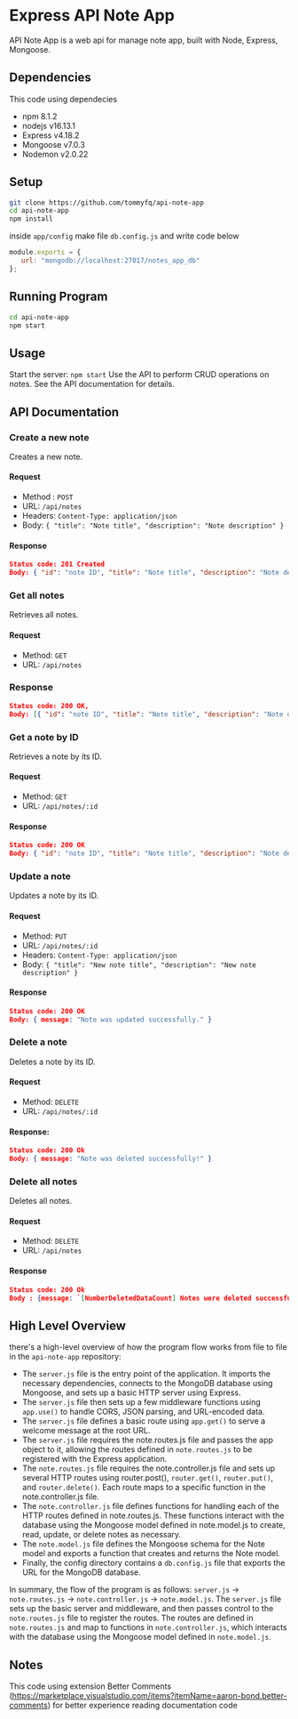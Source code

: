 # Express API Note App

API Note App is a web api for manage note app, built with Node, Express, Mongoose.

## Dependencies

This code using dependecies

- npm 8.1.2
- nodejs v16.13.1
- Express v4.18.2
- Mongoose v7.0.3
- Nodemon v2.0.22

## Setup

```bash
git clone https://github.com/tommyfq/api-note-app
cd api-note-app
npm install
```

inside `app/config` make file `db.config.js` and write code below

```javascript
module.exports = {
   url: "mongodb://localhost:27017/notes_app_db"
};
```

## Running Program

```bash
cd api-note-app
npm start
```

## Usage
Start the server: `npm start`
Use the API to perform CRUD operations on notes. See the API documentation for details.

## API Documentation
### Create a new note
Creates a new note.

#### Request

- Method : `POST`
- URL: `/api/notes`
- Headers: `Content-Type: application/json`
- Body: `{ "title": "Note title", "description": "Note description" }`

#### Response
```JSON 
Status code: 201 Created
Body: { "id": "note ID", "title": "Note title", "description": "Note description", "createdAt": "Timestamp", "updatedAt": "Timestamp" }
```

### Get all notes
Retrieves all notes.

#### Request

- Method: `GET`
- URL: `/api/notes`

### Response
```JSON 
Status code: 200 OK, 
Body: [{ "id": "note ID", "title": "Note title", "description": "Note description", "createdAt": "Timestamp", "updatedAt": "Timestamp" }]
```

### Get a note by ID
Retrieves a note by its ID.

#### Request

- Method: `GET`
- URL: `/api/notes/:id`

#### Response
```JSON 
Status code: 200 OK
Body: { "id": "note ID", "title": "Note title", "description": "Note description", "createdAt": "Timestamp", "updatedAt": "Timestamp" }
```

### Update a note
Updates a note by its ID.

#### Request
- Method: `PUT`
- URL: `/api/notes/:id`
- Headers: `Content-Type: application/json`
- Body: `{ "title": "New note title", "description": "New note description" }`

#### Response
```JSON 
Status code: 200 OK
Body: { message: "Note was updated successfully." }
```

### Delete a note
Deletes a note by its ID.

#### Request

- Method: `DELETE`
- URL: `/api/notes/:id`

#### Response: 
```JSON 
Status code: 200 Ok 
Body: { message: "Note was deleted successfully!" }
```

### Delete all notes
Deletes all notes.

#### Request

- Method: `DELETE`
- URL: `/api/notes`

#### Response 
```JSON 
Status code: 200 Ok 
Body : {message: `[NumberDeletedDataCount] Notes were deleted successfully!`}
```

## High Level Overview
there's a high-level overview of how the program flow works from file to file in the `api-note-app` repository:

- The `server.js` file is the entry point of the application. It imports the necessary dependencies, connects to the MongoDB database using Mongoose, and sets up a basic HTTP server using Express.
- The `server.js` file then sets up a few middleware functions using `app.use()` to handle CORS, JSON parsing, and URL-encoded data.
- The `server.js` file defines a basic route using `app.get()` to serve a welcome message at the root URL.
- The `server.js` file requires the note.routes.js file and passes the app object to it, allowing the routes defined in `note.routes.js` to be registered with the Express application.
- The `note.routes.js` file requires the note.controller.js file and sets up several HTTP routes using router.post(), `router.get()`, `router.put()`, and `router.delete()`. Each route maps to a specific function in the note.controller.js file.
- The `note.controller.js` file defines functions for handling each of the HTTP routes defined in note.routes.js. These functions interact with the database using the Mongoose model defined in note.model.js to create, read, update, or delete notes as necessary.
- The `note.model.js` file defines the Mongoose schema for the Note model and exports a function that creates and returns the Note model.
- Finally, the config directory contains a `db.config.js` file that exports the URL for the MongoDB database.

In summary, the flow of the program is as follows: `server.js` -> `note.routes.js` -> `note.controller.js` -> `note.model.js`. The `server.js` file sets up the basic server and middleware, and then passes control to the `note.routes.js` file to register the routes. The routes are defined in `note.routes.js` and map to functions in `note.controller.js`, which interacts with the database using the Mongoose model defined in `note.model.js`.


## Notes

This code using extension Better Comments (<https://marketplace.visualstudio.com/items?itemName=aaron-bond.better-comments>) for better experience reading documentation code